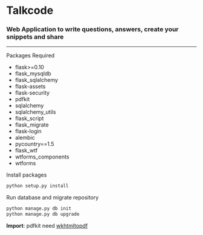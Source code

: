 #  **Talkcode**
### Web Application to write questions, answers, create your snippets and share


---   

Packages Required

* flask>=0.10
* flask_mysqldb
* flask_sqlalchemy
* flask-assets
* flask-security
* pdfkit
* sqlalchemy
* sqlalchemy_utils
* flask_script
* flask_migrate
* flask-login
* alembic
* pycountry==1.5
* flask_wtf
* wtforms_components
* wtforms

Install packages

```python
python setup.py install

```

Run database and migrate repository


```python
python manage.py db init
python manage.py db upgrade

```

**Import**: pdfkit need [wkhtmltopdf](http://wkhtmltopdf.org/downloads.html)